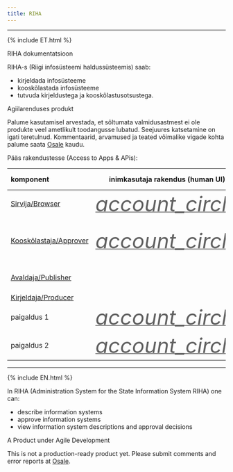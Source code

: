 ```yaml
---
title: RIHA
---
```


---

{% include ET.html %}

RIHA dokumentatsioon

RIHA-s (Riigi infosüsteemi haldussüsteemis) saab:

- kirjeldada infosüsteeme
- kooskõlastada infosüsteeme
- tutvuda kirjeldustega ja kooskõlastusotsustega.

<div class='block__warning'>
  <p class='block__warning--heading'>Agiilarenduses produkt</p>
  <p>
    Palume kasutamisel arvestada, et sõltumata valmidusastmest ei ole produkte veel ametlikult toodangusse lubatud. Seejuures katsetamine on igati teretulnud. Kommentaarid, arvamused ja teated võimalike vigade kohta palume saata <a href='https://e-gov.github.io/RIHA-Launcher/Osale'>Osale</a> kaudu.
  </p>
</div>

Pääs rakendustesse (Access to Apps & APis):

| komponent | inimkasutaja rakendus (human UI) | masinliides (API) |
| :--- | :---: | :---: |
| [Sirvija/Browser](Sirvija) | <a href='http://ec2-35-160-53-79.us-west-2.compute.amazonaws.com:8082/' style='border-bottom: none !important;'><i class="material-icons ikoon" style='color: #616161; font-size: 48px;'>account_circle</i></a> | |
| [Kooskõlastaja/Approver](Kooskolastaja) | <a href='http://ec2-35-160-53-79.us-west-2.compute.amazonaws.com:8080/' style='border-bottom: none !important;'><i class="material-icons ikoon" style='color: #616161; font-size: 48px;'>account_circle</i></a> | masinliides (API): <a href='http://ec2-35-160-53-79.us-west-2.compute.amazonaws.com:8080/approvals' style='border-bottom: none !important;'><i class="material-icons ikoon" style='color: #FF555D; font-size: 48px;'>code</i></a> |
| [Avaldaja/Publisher](Avaldaja) |  | <a href='http://ec2-35-160-53-79.us-west-2.compute.amazonaws.com:8081/systems.json' style='border-bottom: none !important;'><i class="material-icons ikoon" style='color: #FF555D; font-size: 48px;'>code</i></a> |
| [Kirjeldaja/Producer](Kirjeldaja)  |  |  |
| paigaldus 1 | <a href='http://ec2-35-160-53-79.us-west-2.compute.amazonaws.com:8083' style='border-bottom: none !important;'><i class="material-icons ikoon" style='color: #616161; font-size: 48px;'>account_circle</i></a> | <a href='http://ec2-35-160-53-79.us-west-2.compute.amazonaws.com:8083/systems.json' style='border-bottom: none !important;'><i class="material-icons ikoon" style='color: #FF555D; font-size: 48px;'>code</i></a> |
| paigaldus 2 | <a href='http://ec2-35-160-53-79.us-west-2.compute.amazonaws.com:8084' style='border-bottom: none !important;'><i class="material-icons ikoon" style='color: #616161; font-size: 48px;'>account_circle</i></a> | <a href='http://ec2-35-160-53-79.us-west-2.compute.amazonaws.com:8084/systems.json' style='border-bottom: none !important;'><i class="material-icons ikoon" style='color: #FF555D; font-size: 48px;'>code</i></a> |

---

{% include EN.html %}

In RIHA (Administration System for the State Information System RIHA) one can:

- describe information systems
- approve information systems
- view information system descriptions and approval decisions

<div class='block__warning'>
  <p class='block__warning--heading'>A Product under Agile Development</p>
  <p>
    This is not a production-ready product yet. Please submit comments and error reports at <a href='https://e-gov.github.io/RIHA-Launcher/Osale'>Osale</a>.
  </p>
</div>



